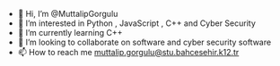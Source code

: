 - 👋 Hi, I’m @MuttalipGorgulu
- 👀 I’m interested in Python , JavaScript , C++ and Cyber Security
- 🌱 I’m currently learning C++
- 💞️ I’m looking to collaborate on software and cyber security software
- 📫 How to reach me  muttalip.gorgulu@stu.bahcesehir.k12.tr

<!---
MuttalipGorgulu/MuttalipGorgulu is a ✨ special ✨ repository because its `README.md` (this file) appears on your GitHub profile.
You can click the Preview link to take a look at your changes.
--->
